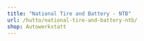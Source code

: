 ```yaml
---
title: "National Tire and Battery - NTB"
url: /hutto/national-tire-and-battery-ntb/
shop: Autowerkstatt
---
```

